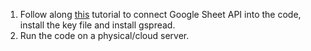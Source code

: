 1. Follow along [this](https://www.youtube.com/watch?v=bu5wXjz2KvU) tutorial to connect Google Sheet API into the code, install the key file and install gspread.
2. Run the code on a physical/cloud server. 
